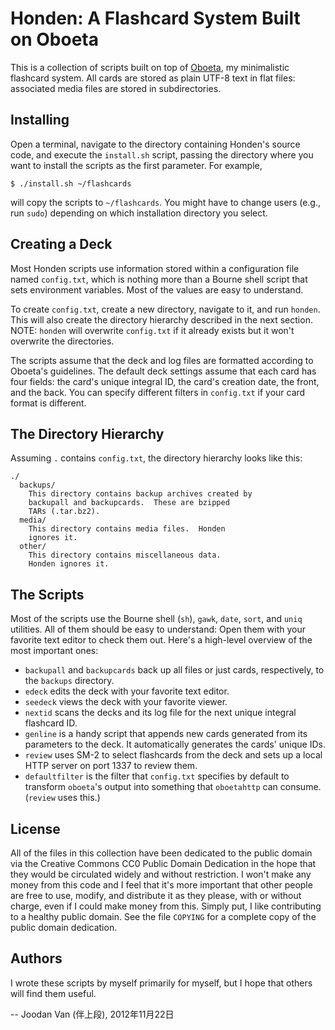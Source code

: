
# Honden: A Flashcard System Built on Oboeta

This is a collection of scripts built on top of [Oboeta](https://github.com/joodan-van-github/oboeta), my minimalistic flashcard system.  All cards are stored as plain UTF-8 text in flat files: associated media files are stored in subdirectories.

## Installing

Open a terminal, navigate to the directory containing Honden's source code, and execute the `install.sh` script, passing the directory where you want to install the scripts as the first parameter.  For example,

    $ ./install.sh ~/flashcards

will copy the scripts to `~/flashcards`.  You might have to change users (e.g., run `sudo`) depending on which installation directory you select.

## Creating a Deck

Most Honden scripts use information stored within a configuration file named `config.txt`, which is nothing more than a Bourne shell script that sets environment variables.  Most of the values are easy to understand.

To create `config.txt`, create a new directory, navigate to it, and run `honden`.  This will also create the directory hierarchy described in the next section.  NOTE: `honden` will overwrite `config.txt` if it already exists but it won't overwrite the directories.

The scripts assume that the deck and log files are formatted according to Oboeta's guidelines.  The default deck settings assume that each card has four fields: the card's unique integral ID, the card's creation date, the front, and the back.  You can specify different filters in `config.txt` if your card format is different.

## The Directory Hierarchy

Assuming `.` contains `config.txt`, the directory hierarchy looks like this:

    ./
      backups/
        This directory contains backup archives created by
        backupall and backupcards.  These are bzipped
        TARs (.tar.bz2).
      media/
        This directory contains media files.  Honden
        ignores it.
      other/
        This directory contains miscellaneous data.
        Honden ignores it.

## The Scripts

Most of the scripts use the Bourne shell (`sh`), `gawk`, `date`, `sort`, and `uniq` utilities.  All of them should be easy to understand: Open them with your favorite text editor to check them out.  Here's a high-level overview of the most important ones:

* `backupall` and `backupcards` back up all files or just cards, respectively, to the `backups` directory.
* `edeck` edits the deck with your favorite text editor.
* `seedeck` views the deck with your favorite viewer.
* `nextid` scans the decks and its log file for the next unique integral flashcard ID.
* `genline` is a handy script that appends new cards generated from its parameters to the deck.  It automatically generates the cards' unique IDs.
* `review` uses SM-2 to select flashcards from the deck and sets up a local HTTP server on port 1337 to review them.
* `defaultfilter` is the filter that `config.txt` specifies by default to transform `oboeta`'s output into something that `oboetahttp` can consume.  (`review` uses this.)

## License

All of the files in this collection have been dedicated to the public domain via the Creative Commons CC0 Public Domain Dedication in the hope that they would be circulated widely and without restriction.  I won't make any money from this code and I feel that it's more important that other people are free to use, modify, and distribute it as they please, with or without charge, even if I could make money from this.  Simply put, I like contributing to a healthy public domain.  See the file `COPYING` for a complete copy of the public domain dedication.

## Authors

I wrote these scripts by myself primarily for myself, but I hope that others will find them useful.

-- Joodan Van (伴上段), 2012年11月22日
